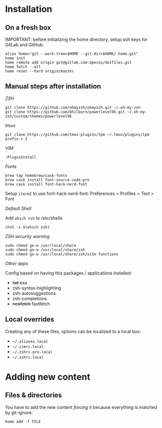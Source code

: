 # Installation

## On a fresh box

IMPORTANT: before initializing the home directory, setup ssh keys for GitLab and GitHub.

    alias home="git --work-tree=$HOME --git-dir=$HOME/.home.git"
    home init
    home remote add origin git@gitlab.com:dpecos/dotfiles.git
    home fetch --all
    home reset --hard origin/master

## Manual steps after installation

*ZSH*

    git clone https://github.com/ohmyzsh/ohmyzsh.git ~/.oh-my-zsh
    git clone https://github.com/bhilburn/powerlevel9k.git ~/.oh-my-zsh/custom/themes/powerlevel9k

*tmux*

    git clone https://github.com/tmux-plugins/tpm ~/.tmux/plugins/tpm
    prefix + I

*VIM*

    :PluginInstall

*Fonts*

    brew tap homebrew/cask-fonts
    brew cask install font-source-code-pro
    brew cask install font-hack-nerd-font

Setup `iterm2` to use font-hack-nerd-font: Preferences > Profiles > Text > Font

*Default Shell*

Add `which zsh` to /etc/shells

    chsh -s $(which zsh)

*ZSH security warning*

    sudo chmod go-w /usr/local/share 
    sudo chmod go-w /usr/local/share/zsh
    sudo chmod go-w /usr/local/share/zsh/site-functions

*Other apps*

Config based on having this packages / applications installed:

- ~~lsd~~ exa
- zsh-syntax-highlighting
- zsh-autosuggestions
- zsh-completions
- ~~neofetch~~ fastfetch

## Local overrides

Creating any of these files, options can be localized to a local box:

- `~/.aliases.local`
- `~/.vimrc.local`
- `~/.zshrc.pre.local`
- `~/.zshrc.local`

# Adding new content

## Files & directories

You have to add the new content *forcing* it because everything is matched by git-ignore:

    home add -f FILE
